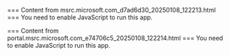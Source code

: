 === Content from msrc.microsoft.com_d7ad6d30_20250108_122213.html ===
You need to enable JavaScript to run this app.

=== Content from portal.msrc.microsoft.com_e74706c5_20250108_122214.html ===
You need to enable JavaScript to run this app.
